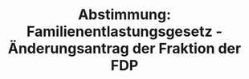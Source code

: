 ---
abstimmung:
  abstimmung: 1
  bundestagssitzung: 176
  legislaturperiode: 19
categories:
- Todo
data:
- title: Abstimmungsergebnis 20200917_1-data.pdf
  url: /res/2021-btw/abstimmungsergebnisse/20200917_1-data.pdf
- title: Abstimmungsergebnis 20200917_1_xls-data.xlsx
  url: /res/2021-btw/abstimmungsergebnisse/20200917_1_xls-data.xlsx
- title: Abstimmungsergebnis 20200917_1_xls-data.csv
  url: /res/2021-btw/abstimmungsergebnisse/csv/20200917_1_xls-data.csv
ergebnis:
  afd:
    enthaltung: 0
    gesamt: 89
    ja: 1
    nein: 65
    nichtabgegeben: 23
    ungueltig: 0
  bü90/gr:
    enthaltung: 0
    gesamt: 67
    ja: 62
    nein: 0
    nichtabgegeben: 5
    ungueltig: 0
  cdu/csu:
    enthaltung: 0
    gesamt: 246
    ja: 234
    nein: 0
    nichtabgegeben: 12
    ungueltig: 0
  die linke.:
    enthaltung: 0
    gesamt: 69
    ja: 58
    nein: 0
    nichtabgegeben: 11
    ungueltig: 0
  fdp:
    enthaltung: 0
    gesamt: 80
    ja: 71
    nein: 0
    nichtabgegeben: 9
    ungueltig: 0
  file: 20200917_1_xls-data.xlsx
  fraktionslos:
    enthaltung: 0
    gesamt: 6
    ja: 2
    nein: 2
    nichtabgegeben: 2
    ungueltig: 0
  spd:
    enthaltung: 0
    gesamt: 152
    ja: 143
    nein: 0
    nichtabgegeben: 9
    ungueltig: 0
layout: abstimmung
links:
- title: Link zu bundestag.de
  url: https://www.bundestag.de/parlament/plenum/abstimmung/abstimmung?id=552
preview: 'Deutscher Bundestag


  176. Sitzung des Deutschen Bundestages

  am Donnerstag, 17. September 2020


  Endgültiges Ergebnis der Namentlichen Abstimmung Nr. 1


  Gesetzentwurf der Fraktion der CDU/CSU und SPD

  Entwurf eines Gesetzes zur Änderung des Grundgesetzes (Artikel 104a und 143h)

  - Drucksachen 19/20595 und 19/22586 -'
tags:
- Todo
title: 'Abstimmung: Familienentlastungsgesetz - Änderungsantrag der Fraktion der FDP'
---